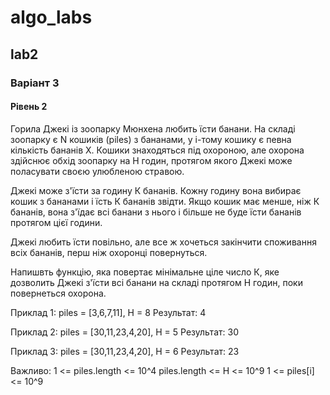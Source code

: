 # algo_labs
## lab2
### Варіант 3
#### Рівень 2
Горила Джекі  із зоопарку Мюнхена любить їсти банани. На складі зоопарку є N кошиків (piles) з бананами, у і-тому кошику є певна кількість бананів Х. Кошики знаходяться під охороною, але охорона здійснює обхід зоопарку на Н годин, протягом якого Джекі може поласувати своєю улюбленою стравою.

Джекі може з'їсти за годину К бананів. Кожну годину вона вибирає кошик з бананами і їсть К бананів звідти. Якщо кошик має менше, ніж К бананів, вона з'їдає всі банани з нього і більше не буде їсти бананів протягом цієї години.

Джекі любить їсти повільно, але все ж хочеться закінчити споживання всіх бананів, перш ніж охоронці повернуться.

Напишвть функцію, яка повертає мінімальне ціле число К, яке дозволить Джекі з'їсти всі банани на складі протягом Н годин, поки повернеться охорона.

Приклад 1: piles = [3,6,7,11], H = 8
Результат: 4

Приклад 2: piles = [30,11,23,4,20], H = 5
Результат: 30

Приклад 3: piles = [30,11,23,4,20], H = 6
Результат: 23

Важливо: 1 <= piles.length <= 10^4 piles.length <= H <= 10^9 1 <= piles[i] <= 10^9
